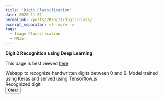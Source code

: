```yaml
---
title: 'Digit Classification'
date: 2020-11-01
permalink: /posts/2020/11/digit-class/
excerpt_separator: <!--more-->
tags:
  - Image Classification
  - MNIST
---
```

<script >
  function click(){
    var x = document.URL;
    console.log(x);
    console.log(typeof x);
    console.log(x== "https://mohitpandey.netlify.app/posts/2020/11/digit-class/")


    if (x== "https://mohitpandey.netlify.app/posts/2020/11/digit-class/"){
      net = document.getElementById("netlify");
      net.style.visibility = "hidden";
    }
    
  }


</script>

<b>Digit 2 Recognition using Deep Learning</b>
<br>
<p>
<div class= "netlify" id="netlify">This page is best viewed <a href ="https://mohitpandey.netlify.app/posts/2020/11/digit-class/">here</a>
</div></p>
Webapp to recognize handwritten digits between 0 and 9. Model trained 
using Keras and served using Tensorflow.js

<!--more-->


<html>
   <head>
      <!-- Global site tag (gtag.js) - Google Analytics -->
      <!-- <script  src="https://www.googletagmanager.com/gtag/js?id=G-H0NW5Z2MYC"></script> -->
      <!-- <script>
         window.dataLayer = window.dataLayer || [];
         function gtag(){dataLayer.push(arguments);}
         gtag('js', new Date());
         
         gtag('config', 'G-H0NW5Z2MYC');
      </script> -->
      <title>Digit Recognition WebApp</title>
      <meta name="description" content="Testing Simple Machine Learning Model into an WebApp using TensorFlow.js">
      <meta name="keywords" content="Machine Learning, TensorFlow.js">
      <meta name="author" content="Mohit Pandey">
      <style>
         body {
         touch-action: none; /*https://developer.mozilla.org/en-US/docs/Web/CSS/touch-action*/
         font-family: "Roboto";
         }
         h1 {
         margin: 50px;
         font-size: 70px;
         text-align: center;
         }
         #paint {
         border:3px solid red;
         margin: auto;
         }
         #predicted { 
         font-size: 18px;
         margin-top: 5px;
         text-align: center;
         }
         #number {
         border: 3px solid black;
         margin: auto;
         margin-top: 5px;
         text-align: center;
         vertical-align: middle;
         }
         #clear {
         margin: auto;
         margin-top: 5px;
         padding: 5px;
         text-align: center;
         }
      </style>
   </head>
   <body onload="click()">
      <!--<script type="text/javascript" src="http://livejs.com/live.js"></script>-->
      <script src="https://code.jquery.com/jquery-2.2.4.min.js"></script>
      <script src="https://cdn.jsdelivr.net/npm/@tensorflow/tfjs@1.5.2/dist/tf.min.js"></script>
      <!--     <h1>Digit Recognition WebApp</h1> -->
      <div id="paint">
         <canvas id="myCanvas"></canvas>
      </div>
      <div id="predicted">
         Recognized digit
         <div id="number"></div>
         <button id="clear">Clear</button>
      </div>
      <script>
         var isMobile = /Android|webOS|iPhone|iPad|iPod|BlackBerry|IEMobile|Opera Mini/i.test(navigator.userAgent);
         if (isMobile) {
           $('#paint').css({'width': '100%'});
           $('#number').css({'width': '30%', 'font-size': '50px'});
           $('#clear').css({'font-size': '18px'});
         } else {
           $('#paint').css({'width': '300px'});
           $('#number').css({'width': '150px', 'font-size': '120px'});
           $('#clear').css({'font-size': '18px'});
         }
         
         var cw = $('#paint').width();
         $('#paint').css({'height': cw + 'px'});
         
         cw = $('#number').width();
         $('#number').css({'height': cw + 'px'});
         
         // From https://www.html5canvastutorials.com/labs/html5-canvas-paint-application/
         var canvas = document.getElementById('myCanvas');
         var context = canvas.getContext('2d');
         
         var compuetedStyle = getComputedStyle(document.getElementById('paint'));
         canvas.width = parseInt(compuetedStyle.getPropertyValue('width'));
         canvas.height = parseInt(compuetedStyle.getPropertyValue('height'));
         
         var mouse = {x: 0, y: 0};
         
         canvas.addEventListener('mousemove', function(e) {
           mouse.x = e.pageX - this.offsetLeft;
           mouse.y = e.pageY - this.offsetTop;
         }, false);
         
         context.lineWidth = isMobile ? 20 : 25;
         context.lineJoin = 'round';
         context.lineCap = 'round';
         context.strokeStyle = '#0000FF';
         
         canvas.addEventListener('mousedown', function(e) {
           context.moveTo(mouse.x, mouse.y);
           context.beginPath();
           canvas.addEventListener('mousemove', onPaint, false);
         }, false);
         
         canvas.addEventListener('mouseup', function() {
           // $('#number').html('<img id="spinner" src="spinner.gif"/>');
           canvas.removeEventListener('mousemove', onPaint, false);
           var img = new Image();
           img.onload = function() {
             context.drawImage(img, 0, 0, 28, 28);
             data = context.getImageData(0, 0, 28, 28).data;
             var input = [];
             for(var i = 0; i < data.length; i += 4) {
               input.push(data[i + 2] / 255);
             }
             predict(input);
           };
           img.src = canvas.toDataURL('image/png');
         }, false);
         
         var onPaint = function() {
           context.lineTo(mouse.x, mouse.y);
           context.stroke();
         };
         
         tf.loadLayersModel('../../../../files/model/digit-class/model.json').then(function(model) {
           window.model = model;
         });
         
         // http://bencentra.com/code/2014/12/05/html5-canvas-touch-events.html
         // Set up touch events for mobile, etc
         canvas.addEventListener('touchstart', function (e) {
           var touch = e.touches[0];
           canvas.dispatchEvent(new MouseEvent('mousedown', {
             clientX: touch.clientX,
             clientY: touch.clientY
           }));
         }, false);
         canvas.addEventListener('touchend', function (e) {
           canvas.dispatchEvent(new MouseEvent('mouseup', {}));
         }, false);
         canvas.addEventListener('touchmove', function (e) {
           var touch = e.touches[0];
           canvas.dispatchEvent(new MouseEvent('mousemove', {
             clientX: touch.clientX,
             clientY: touch.clientY
           }));
         }, false);
         
         var predict = function(input) {
           if (window.model) {
             window.model.predict([tf.tensor(input).reshape([1, 28, 28, 1])]).array().then(function(scores){
               scores = scores[0];
               predicted = scores.indexOf(Math.max(...scores));
               $('#number').html(predicted);
             });
           } else {
             // The model takes a bit to load, if we are too fast, wait
             setTimeout(function(){predict(input)}, 50);
           }
         }
         
         $('#clear').click(function(){
           context.clearRect(0, 0, canvas.width, canvas.height);
           $('#number').html('');
         });
      </script>
   </body>
</html>
